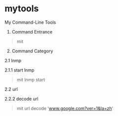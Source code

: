 # mytools
My Command-Line Tools

1. Command Entrance

> mit

2. Command Category

2.1 lnmp

2.1.1 start lnmp

> mit lnmp start


2.2 url

2.2.2 decode url
> mit url decode 'www.google.com?ver=1&la=zh'